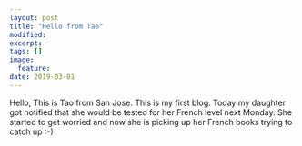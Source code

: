 ```yaml
---
layout: post
title: "Hello from Tao"
modified:
excerpt:
tags: []
image:
  feature:
date: 2019-03-01
---
```



Hello, This is Tao from San Jose. This is my first blog. 
Today my daughter got notified that she would be tested for her French level next Monday. 
She started to get worried and now she is picking up her French books trying to catch up :-)
